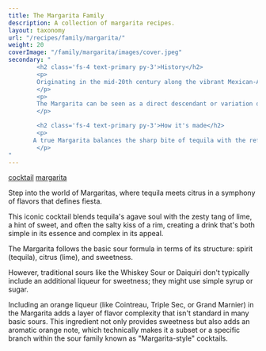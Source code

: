 ```yaml
---
title: The Margarita Family
description: A collection of margarita recipes.
layout: taxonomy
url: "/recipes/family/margarita/"
weight: 20
coverImage: "/family/margarita/images/cover.jpeg"
secondary: "
        <h2 class='fs-4 text-primary py-3'>History</h2>
        <p>
        Originating in the mid-20th century along the vibrant Mexican-American border, the Margarita has become a global symbol of celebration and sophistication. 
        </p>
        <p>
        The Margarita can be seen as a direct descendant or variation of the sour family, especially when considering its kinship with the Sidecar, which uses brandy, lemon juice, and Cointreau. The Margarita replaces brandy with tequila and lemon with lime, maintaining the sour's balance of flavors.
        </p>

        <h2 class='fs-4 text-primary py-3'>How it's made</h2>
        <p>
       A true Margarita balances the sharp bite of tequila with the refreshing sourness of lime, moderated by a touch of sweetness. Whether shaken with ice for a frosty froth, served on the rocks, or blended with ice for a slushy delight, its versatility is endless. From traditional recipes to modern twists with fruit purees or unexpected spirits, Margaritas are a testament to the cocktail's enduring charm. Join us in uncovering the magic of Margaritas, where every sip is an invitation to the celebration.
        </p>
"
---
```


<a href="/recipes/category/cocktail/" class="badge text-bg-primary text-decoration-none">cocktail</a> 
<a href="/recipes/family/margarita/" class="badge text-bg-info text-decoration-none">margarita</a> 

Step into the world of Margaritas, where tequila meets citrus in a symphony of flavors that defines fiesta. 

This iconic cocktail blends tequila's agave soul with the zesty tang of lime, a hint of sweet, and often the salty kiss of a rim, creating a drink that's both simple in its essence and complex in its appeal.

The Margarita follows the basic sour formula in terms of its structure: spirit (tequila), citrus (lime), and sweetness. 

However, traditional sours like the Whiskey Sour or Daiquiri don't typically include an additional liqueur for sweetness; they might use simple syrup or sugar.

Including an orange liqueur (like Cointreau, Triple Sec, or Grand Marnier) in the Margarita adds a layer of flavor complexity that isn't standard in many basic sours. This ingredient not only provides sweetness but also adds an aromatic orange note, which technically makes it a subset or a specific branch within the sour family known as "Margarita-style" cocktails.